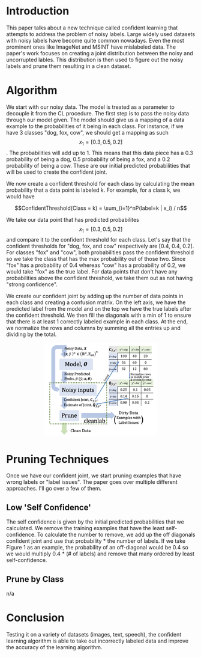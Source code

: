 # Introduction

This paper talks about a new technique called confident learning that attempts to address the problem of noisy labels. Large widely used datasets with noisy labels have become quite common nowadays. Even the most prominent ones like ImageNet and MSINT have mislabeled data. The paper's work focuses on creating a joint distribution between the noisy and uncorrupted lables. This distribution is then used to figure out the noisy labels and prune them resulting in a clean dataset.

# Algorithm

We start with our noisy data. The model is treated as a parameter to decouple it from the CL procedure. The first step is to pass the noisy data through our model given. The model should give us a mapping of a data example to the probabilities of it being in each class. For instance, if we have 3 classes "dog, fox, cow", we should get a mapping as such $$x_1=[0.3, 0.5, 0.2]$$. The probabilities will add up to 1. This means that this data piece has a 0.3 probability of being a dog, 0.5 probability of being a fox, and a 0.2 probability of being a cow. These are our initial predicted probabilities that will be used to create the confident joint. 

We now create a confident threshold for each class by calculating the mean probability that a data point is labeled k. 
For example, for a class k, we would have

$$ConfidentThreshold(Class = k) = \sum_{i=1}^nP(label=k | x_i) / n$$

We take our data point that has predicted probabilites $$x_1=[0.3, 0.5, 0.2]$$ and compare it to the confident threshold for each class. Let's say that the confident thresholds for "dog, fox, and cow" respectively are [0.4, 0.4, 0.2]. For classes "fox" and "cow", both probabilities pass the confident threshold so we take the class that has the max probability out of those two. Since "fox" has a probability of 0.4 whereas "cow" has a probability of 0.2, we would take "fox" as the true label. For data points that don't have any probabilities above the confident threshold, we take them out as not having "strong confidence". 

We create our confident joint by adding up the number of data points in each class and creating a confusion matrix. On the left axis, we have the predicted label from the model and on the top we have the true labels after the confident threshold. We then fill the diagonals with a min of 1 to ensure that there is at least 1 correctly labeled example in each class. At the end, we normalize the rows and columns by summing all the entries up and dividing by the total.

<p align="center">
  <img src="clean-lab-algo.png" width="300" height="250"/>
</p>

# Pruning Techniques

Once we have our confident joint, we start pruning examples that have wrong labels or "label issues". The paper goes over multiple different approaches. I'll go over a few of them. 

## Low 'Self Confidence'

The self confidence is given by the initial predicted probabilities that we calculated. We remove the training examples that have the least self-confidence. To calculate the number to remove, we add up the off diagonals confident joint and use that probability * the number of labels. If we take Figure 1 as an example, the probability of an off-diagonal would be 0.4 so we would multiply 0.4 * (# of labels) and remove that many ordered by least self-confidence.

## Prune by Class

n/a

# Conclusion

Testing it on a variety of datasets (images, text, speech), the confident learning algorithm is able to take out incorrectly labeled data and improve the accuracy of the learning algorithm.
